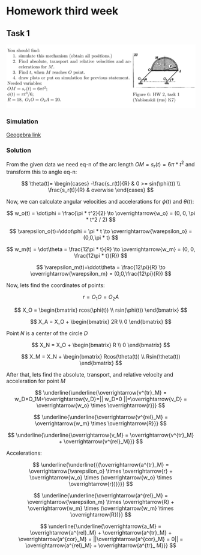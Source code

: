 # Homework third week

## Task 1

![img.png](assets/task1.png)

### Simulation

[Geogebra link](https://www.geogebra.org/m/xnprbgq6)

### Solution

From the given data we need eq-n of the arc length $OM = s_r(t) = 6\pi*t^2$ and transform this to angle eq-n:

$$
\theta(t)=
\begin{cases}
-\frac{s_r(t)}{R} & 0 >= sin(\phi(t)) \\
\frac{s_r(t)}{R} & overwise
\end{cases}
$$

Now, we can calculate angular velocities and accelerations for $\phi(t)$ and $\theta(t)$:

$$
w_o(t) = \dot\phi = \frac{\pi * t^2}{2} \to \overrightarrow{w_o} = (0, 0, \pi * t^2 / 2)
$$

$$
\varepsilon_o(t)=\ddot\phi = \pi * t \to \overrightarrow{\varepsilon_o} = (0,0,\pi * t)
$$

$$
w_m(t) = \dot\theta = \frac{12\pi * t}{R} \to \overrightarrow{w_m} = (0, 0, \frac{12\pi * t}{R})
$$

$$
\varepsilon_m(t)=\ddot\theta = \frac{12\pi}{R} \to \overrightarrow{\varepsilon_m} = (0,0,\frac{12\pi}{R})
$$

Now, lets find the coordinates of points:

$$
r = O_1O = O_2A
$$

$$
X_O =
\begin{bmatrix}
rcos(\phi(t)) \\
rsin(\phi(t))
\end{bmatrix}
$$

$$
X_A = X_O +
\begin{bmatrix}
2R \\
0
\end{bmatrix}
$$

Point $N$ is a center of the circle $D$

$$
X_N = X_O +
\begin{bmatrix}
R \\
0
\end{bmatrix}
$$

$$
X_M = X_N +
\begin{bmatrix}
Rcos(\theta(t)) \\
Rsin(\theta(t))
\end{bmatrix}
$$

After that, lets find the absolute, transport, and relative velocity and acceleration for point $M$

$$
\underline{\underline{\overrightarrow{v^{tr}_M} = w_D*O_1M+\overrightarrow{v_D}=|| w_D=0 ||=\overrightarrow{v_D} =
\overrightarrow{w_o} \times \overrightarrow{r}}}
$$

$$
\underline{\underline{\overrightarrow{v^{rel}_M} = \overrightarrow{w_m} \times \overrightarrow{R}}}
$$

$$
\underline{\underline{\overrightarrow{v_M} = \overrightarrow{v^{tr}_M} + \overrightarrow{v^{rel}_M}}}
$$

Accelerations:

$$
\underline{\underline{{{\overrightarrow{a^{tr}_M} = \overrightarrow{\varepsilon_o} \times \overrightarrow{r} +
\overrightarrow{w_o} \times (\overrightarrow{w_o} \times \overrightarrow{r})}}}}
$$

$$
\underline{\underline{\overrightarrow{a^{rel}_M} = \overrightarrow{\varepsilon_m} \times \overrightarrow{R} +
\overrightarrow{w_m} \times (\overrightarrow{w_m} \times \overrightarrow{R})}}
$$

$$
\underline{\underline{\overrightarrow{a_M} = \overrightarrow{a^{rel}_M} + \overrightarrow{a^{tr}_M} +
\overrightarrow{a^{cor}_M} = ||\overrightarrow{a^{cor}_M} = 0|| = \overrightarrow{a^{rel}_M} + \overrightarrow{a^{tr}_
M}}}
$$
